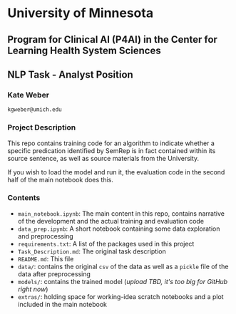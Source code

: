 # University of Minnesota

## Program for Clinical AI (P4AI) in the Center for Learning Health System Sciences

## NLP Task - Analyst Position

### Kate Weber

`kgweber@umich.edu`

### Project Description

This repo contains training code for an algorithm to indicate whether a specific predication identified by
SemRep is in fact contained within its source sentence, as well as source materials from the University.

If you wish to load the model and run it, the evaluation code in the second half of the main notebook does this.

### Contents

- `main_notebook.ipynb`: The main content in this repo, contains narrative of the development and the actual training 
and evaluation code
- `data_prep.ipynb`: A short notebook containing some data exploration and preprocessing
- `requirements.txt`: A list of the packages used in this project
- `Task_Description.md`: The original task description
- `README.md`: This file
- `data/`: contains the original `csv` of the data as well as a `pickle` file of the data after preprocessing
- `models/`: contains the trained model (_upload TBD, it's too big for GitHub right now_)
- `extras/`: holding space for working-idea scratch notebooks and a plot included in the main notebook